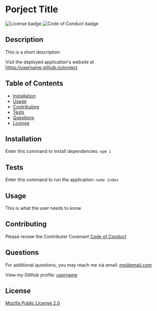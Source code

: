 
  # Porject Title

  ![License badge](https://img.shields.io/badge/License-Mozilla%20Public%20License%202.0-green)
  ![Code of Conduct badge](https://img.shields.io/badge/Contributor%20Covenant-2.1-4baaaa.svg)

  ## Description

  This is a short description

  Visit the deployed application's website at https://username.github.io/project

  ## Table of Contents

  * [Installation](#installation)
  * [Usage](#usage)
  * [Contributing](#contributing)
  * [Tests](#tests)
  * [Questions](#questions)
  * [License](#license)

  ## Installation

  Enter this command to install dependencies: `npm i`

  ## Tests

  Enter this command to run the application: `node index`

  ## Usage

  This is what the user needs to know

  ## Contributing

  Please review the Contributer Covenant [Code of Conduct](https://www.contributor-covenant.org/version/2/1/code_of_conduct/code_of_conduct.txt)

  ## Questions

  For additional questions, you may reach me via email: me@email.com 

  View my GitHub profile: [username](https://github.com/username)

  
  ## License

  [Mozilla Public License 2.0](https://choosealicense.com/licenses/mpl-2.0/)
  

